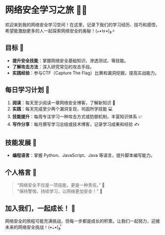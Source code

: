 # 网络安全学习之旅 🔐✨

欢迎来到我的网络安全学习空间！在这里，记录下我们的学习经历、技巧和感悟，希望能激励更多的人一起探索网络安全的奥秘！(๑•̀ㅂ•́)و✧

## 目标 🎯

- **提升安全技能**：掌握网络安全基础知识、渗透测试、等技能。
- **了解攻击方法**：深入研究常见的攻击手段。
- **实践经验**：参与CTF（Capture The Flag）比赛和漏洞挖掘，提高实战能力。

## 每日学习计划 📅

1. **阅读**：每天至少阅读一章网络安全博客，了解新知识 📖
2. **实践**：每天完成至少两个漏洞复现，巩固所学技能 💻
4. **技能提升**：每周专注学习一种攻击方式或防御机制，丰富知识体系 📈
5. **写作分享**：每月撰写学习总结或技术博客，记录学习成果和经验 ✍️

## 技能发展 💪

- **编程语言**：掌握 Python、JavaScript、Java 等语言，提升脚本编写能力。

## 个人格言 💬

> “网络安全不仅是一项技能，更是一种责任。” 🌈  
> “保持警惕，持续学习，让网络更加安全！” 💪

## 加入我们，一起成长！ 🌟

网络安全的旅程可能充满挑战，但每一步都是成长的积累。让我们一起努力，迎接未来的网络安全挑战！(*•̀ᴗ•́*)و ̑̑
